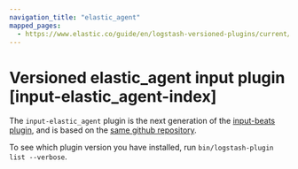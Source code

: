 ```yaml
---
navigation_title: "elastic_agent"
mapped_pages:
  - https://www.elastic.co/guide/en/logstash-versioned-plugins/current/input-elastic_agent-index.html
---
```


# Versioned elastic_agent input plugin [input-elastic_agent-index]


The `input-elastic_agent` plugin is the next generation of the [input-beats plugin](/vpr/input-beats-index.md), and is based on the [same github repository](https://github.com/logstash-plugins/logstash-input-beats).

To see which plugin version you have installed, run `bin/logstash-plugin list --verbose`.

